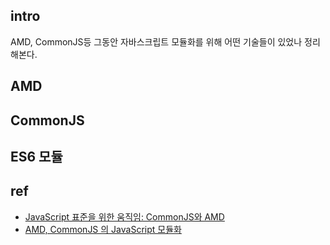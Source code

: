 
## intro
AMD, CommonJS등 그동안 자바스크립트 모듈화를 위해 어떤 기술들이 있었나 정리해본다.

## AMD
## CommonJS
## ES6 모듈



## ref
- [JavaScript 표준을 위한 움직임: CommonJS와 AMD](https://d2.naver.com/helloworld/12864)
- [AMD, CommonJS 의 JavaScript 모듈화](https://minjung-jeon.github.io/AMD-CommonJS-RequireJS/)